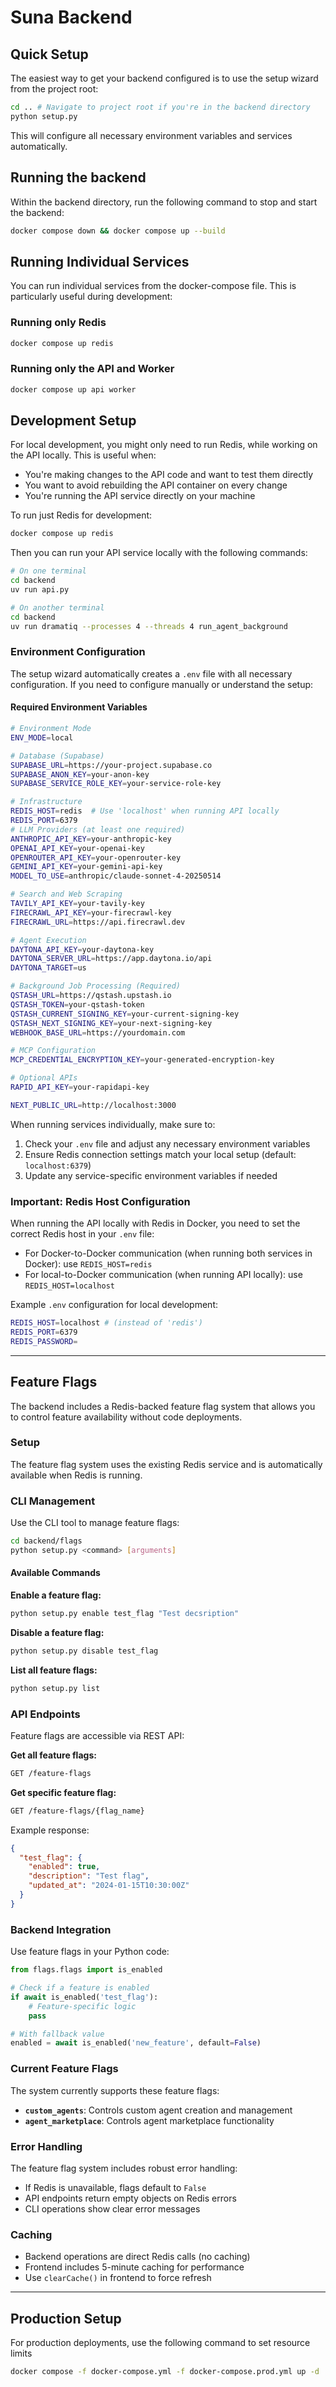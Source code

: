 # Suna Backend

## Quick Setup

The easiest way to get your backend configured is to use the setup wizard from the project root:

```bash
cd .. # Navigate to project root if you're in the backend directory
python setup.py
```

This will configure all necessary environment variables and services automatically.

## Running the backend

Within the backend directory, run the following command to stop and start the backend:

```bash
docker compose down && docker compose up --build
```

## Running Individual Services

You can run individual services from the docker-compose file. This is particularly useful during development:

### Running only Redis

```bash
docker compose up redis
```

### Running only the API and Worker

```bash
docker compose up api worker
```

## Development Setup

For local development, you might only need to run Redis, while working on the API locally. This is useful when:

- You're making changes to the API code and want to test them directly
- You want to avoid rebuilding the API container on every change
- You're running the API service directly on your machine

To run just Redis for development:

```bash
docker compose up redis
```

Then you can run your API service locally with the following commands:

```sh
# On one terminal
cd backend
uv run api.py

# On another terminal
cd backend
uv run dramatiq --processes 4 --threads 4 run_agent_background
```

### Environment Configuration

The setup wizard automatically creates a `.env` file with all necessary configuration. If you need to configure manually or understand the setup:

#### Required Environment Variables

```sh
# Environment Mode
ENV_MODE=local

# Database (Supabase)
SUPABASE_URL=https://your-project.supabase.co
SUPABASE_ANON_KEY=your-anon-key
SUPABASE_SERVICE_ROLE_KEY=your-service-role-key

# Infrastructure
REDIS_HOST=redis  # Use 'localhost' when running API locally
REDIS_PORT=6379
# LLM Providers (at least one required)
ANTHROPIC_API_KEY=your-anthropic-key
OPENAI_API_KEY=your-openai-key
OPENROUTER_API_KEY=your-openrouter-key
GEMINI_API_KEY=your-gemini-api-key
MODEL_TO_USE=anthropic/claude-sonnet-4-20250514

# Search and Web Scraping
TAVILY_API_KEY=your-tavily-key
FIRECRAWL_API_KEY=your-firecrawl-key
FIRECRAWL_URL=https://api.firecrawl.dev

# Agent Execution
DAYTONA_API_KEY=your-daytona-key
DAYTONA_SERVER_URL=https://app.daytona.io/api
DAYTONA_TARGET=us

# Background Job Processing (Required)
QSTASH_URL=https://qstash.upstash.io
QSTASH_TOKEN=your-qstash-token
QSTASH_CURRENT_SIGNING_KEY=your-current-signing-key
QSTASH_NEXT_SIGNING_KEY=your-next-signing-key
WEBHOOK_BASE_URL=https://yourdomain.com

# MCP Configuration
MCP_CREDENTIAL_ENCRYPTION_KEY=your-generated-encryption-key

# Optional APIs
RAPID_API_KEY=your-rapidapi-key

NEXT_PUBLIC_URL=http://localhost:3000
```

When running services individually, make sure to:

1. Check your `.env` file and adjust any necessary environment variables
2. Ensure Redis connection settings match your local setup (default: `localhost:6379`)
3. Update any service-specific environment variables if needed

### Important: Redis Host Configuration

When running the API locally with Redis in Docker, you need to set the correct Redis host in your `.env` file:

- For Docker-to-Docker communication (when running both services in Docker): use `REDIS_HOST=redis`
- For local-to-Docker communication (when running API locally): use `REDIS_HOST=localhost`

Example `.env` configuration for local development:

```sh
REDIS_HOST=localhost # (instead of 'redis')
REDIS_PORT=6379
REDIS_PASSWORD=
```

---

## Feature Flags

The backend includes a Redis-backed feature flag system that allows you to control feature availability without code deployments.

### Setup

The feature flag system uses the existing Redis service and is automatically available when Redis is running.

### CLI Management

Use the CLI tool to manage feature flags:

```bash
cd backend/flags
python setup.py <command> [arguments]
```

#### Available Commands

**Enable a feature flag:**

```bash
python setup.py enable test_flag "Test decsription"
```

**Disable a feature flag:**

```bash
python setup.py disable test_flag
```

**List all feature flags:**

```bash
python setup.py list
```

### API Endpoints

Feature flags are accessible via REST API:

**Get all feature flags:**

```bash
GET /feature-flags
```

**Get specific feature flag:**

```bash
GET /feature-flags/{flag_name}
```

Example response:

```json
{
  "test_flag": {
    "enabled": true,
    "description": "Test flag",
    "updated_at": "2024-01-15T10:30:00Z"
  }
}
```

### Backend Integration

Use feature flags in your Python code:

```python
from flags.flags import is_enabled

# Check if a feature is enabled
if await is_enabled('test_flag'):
    # Feature-specific logic
    pass

# With fallback value
enabled = await is_enabled('new_feature', default=False)
```

### Current Feature Flags

The system currently supports these feature flags:

- **`custom_agents`**: Controls custom agent creation and management
- **`agent_marketplace`**: Controls agent marketplace functionality

### Error Handling

The feature flag system includes robust error handling:

- If Redis is unavailable, flags default to `False`
- API endpoints return empty objects on Redis errors
- CLI operations show clear error messages

### Caching

- Backend operations are direct Redis calls (no caching)
- Frontend includes 5-minute caching for performance
- Use `clearCache()` in frontend to force refresh

---

## Production Setup

For production deployments, use the following command to set resource limits

```sh
docker compose -f docker-compose.yml -f docker-compose.prod.yml up -d
```
